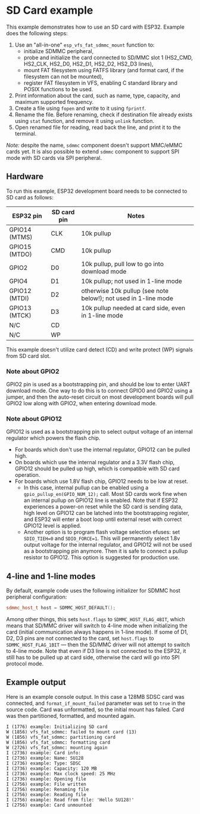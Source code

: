 # SD Card example

This example demonstrates how to use an SD card with ESP32. Example does the following steps:

1. Use an "all-in-one" `esp_vfs_fat_sdmmc_mount` function to:
    - initialize SDMMC peripheral,
    - probe and initialize the card connected to SD/MMC slot 1 (HS2_CMD, HS2_CLK, HS2_D0, HS2_D1, HS2_D2, HS2_D3 lines),
    - mount FAT filesystem using FATFS library (and format card, if the filesystem can not be mounted),
    - register FAT filesystem in VFS, enabling C standard library and POSIX functions to be used.
2. Print information about the card, such as name, type, capacity, and maximum supported frequency.
3. Create a file using `fopen` and write to it using `fprintf`.
4. Rename the file. Before renaming, check if destination file already exists using `stat` function, and remove it using `unlink` function.
5. Open renamed file for reading, read back the line, and print it to the terminal.

*Note:* despite the name, `sdmmc` component doesn't support MMC/eMMC cards yet. It is also possible to extend `sdmmc` component to support SPI mode with SD cards via SPI peripheral.

## Hardware

To run this example, ESP32 development board needs to be connected to SD card as follows:

ESP32 pin     | SD card pin | Notes
--------------|-------------|------------
GPIO14 (MTMS) | CLK         | 10k pullup
GPIO15 (MTDO) | CMD         | 10k pullup
GPIO2         | D0          | 10k pullup, pull low to go into download mode
GPIO4         | D1          | 10k pullup; not used in 1-line mode
GPIO12 (MTDI) | D2          | otherwise 10k pullup (see note below!); not used in 1-line mode
GPIO13 (MTCK) | D3          | 10k pullup needed at card side, even in 1-line mode
N/C           | CD          |
N/C           | WP          |

This example doesn't utilize card detect (CD) and write protect (WP) signals from SD card slot.

### Note about GPIO2
GPIO2 pin is used as a bootstrapping pin, and should be low to enter UART download mode. One way to do this is to connect GPIO0 and GPIO2 using a jumper, and then the auto-reset circuit on most development boards will pull GPIO2 low along with GPIO2, when entering download mode.

### Note about GPIO12

GPIO12 is used as a bootstrapping pin to select output voltage of an internal regulator which powers the flash chip. 

- For boards which don't use the internal regulator, GPIO12 can be pulled high.
- On boards which use the internal regulator and a 3.3V flash chip, GPIO12 should be pulled up high, which is compatible with SD card operation.
- For boards which use 1.8V flash chip, GPIO12 needs to be low at reset.
    * In this case, internal pullup can be enabled using a `gpio_pullup_en(GPIO_NUM_12);` call. Most SD cards work fine when an internal pullup on GPIO12 line is enabled. Note that if ESP32 experiences a power-on reset while the SD card is sending data, high level on GPIO12 can be latched into the bootstrapping register, and ESP32 will enter a boot loop until external reset with correct GPIO12 level is applied.
    * Another option is to program flash voltage selection efuses: set `SDIO_TIEH=0` and `SDIO_FORCE=1`. This will permanently select 1.8v output voltage for the internal regulator, and GPIO12 will not be used as a bootstrapping pin anymore. Then it is safe to connect a pullup resistor to GPIO12. This option is suggested for production use.

## 4-line and 1-line modes

By default, example code uses the following initializer for SDMMC host peripheral configuration:

```c++
sdmmc_host_t host = SDMMC_HOST_DEFAULT();
```

Among other things, this sets `host.flags` to `SDMMC_HOST_FLAG_4BIT`, which means that SD/MMC driver will switch to 4-line mode when initializing the card (initial communication always happens in 1-line mode). If some of D1, D2, D3 pins are not connected to the card, set `host.flags` to `SDMMC_HOST_FLAG_1BIT` — then the SD/MMC driver will not attempt to switch to 4-line mode.
Note that even if D3 line is not connected to the ESP32, it still has to be pulled up at card side, otherwise the card will go into SPI protocol mode.


## Example output

Here is an example console output. In this case a 128MB SDSC card was connected, and `format_if_mount_failed` parameter was set to `true` in the source code. Card was unformatted, so the initial mount has failed. Card was then partitioned, formatted, and mounted again.

```
I (1776) example: Initializing SD card
W (1856) vfs_fat_sdmmc: failed to mount card (13)
W (1856) vfs_fat_sdmmc: partitioning card
W (1856) vfs_fat_sdmmc: formatting card
W (2726) vfs_fat_sdmmc: mounting again
I (2736) example: Card info:
I (2736) example: Name: SU128
I (2736) example: Type: SDSC
I (2736) example: Capacity: 120 MB
I (2736) example: Max clock speed: 25 MHz
I (2736) example: Opening file
I (2756) example: File written
I (2756) example: Renaming file
I (2756) example: Reading file
I (2756) example: Read from file: 'Hello SU128!'
I (2756) example: Card unmounted
```


